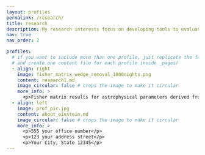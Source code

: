 ```yaml
---
layout: profiles
permalink: /research/
title: research
description: My research interests focus on developing tools to evaluate various statistical properties of the early universe as observed through radio telescopes, providing a window into the formation and evolution of the cosmos. I am particularly enthusiastic about using machine learning methods to extract cosmological information from intensity mapping experiments, offering a unique perspective for theoretical analysis of observational data. I am also keen on developing computationally efficient codes that enable the simulation of large data volumes within a reasonable timeframe.
nav: true
nav_order: 2

profiles:
  # if you want to include more than one profile, just replicate the following block
  # and create one content file for each profile inside _pages/
  - align: right
    image: fisher_matrix_wedge_removal_1000nights.png
    content: research1.md
    image_circular: false # crops the image to make it circular
    more_info: >
      <p>Fisher matrix results for astrophysical parameters derived from the second and third moments of mock HERA observations</p>
  - align: left
    image: prof_pic.jpg
    content: about_einstein.md
    image_circular: false # crops the image to make it circular
    more_info: >
      <p>555 your office number</p>
      <p>123 your address street</p>
      <p>Your City, State 12345</p>
---
```

